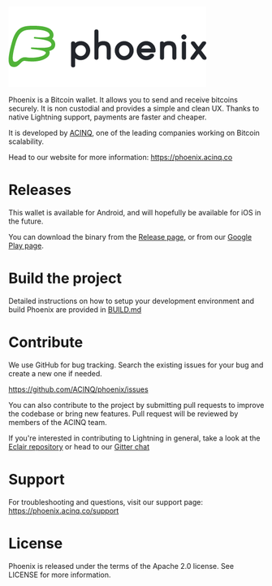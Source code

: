 ![Eclair Logo](.readme/phoenix_text.png)

Phoenix is a Bitcoin wallet. It allows you to send and receive bitcoins securely. It is non custodial and provides a simple and clean UX. Thanks to native Lightning support, payments are faster and cheaper.

It is developed by [ACINQ](https://acinq.co), one of the leading companies working on Bitcoin scalability.

Head to our website for more information: https://phoenix.acinq.co

# Releases

This wallet is available for Android, and will hopefully be available for iOS in the future.

You can download the binary from the [Release page](https://github.com/ACINQ/phoenix/releases), or from our [Google Play page](https://play.google.com/store/apps/details?id=fr.acinq.phoenix.mainnet).

# Build the project

Detailed instructions on how to setup your development environment and build Phoenix are provided in [BUILD.md](https://github.com/ACINQ/eclair-phoenix/blob/master/BUILD.md)

# Contribute

We use GitHub for bug tracking. Search the existing issues for your bug and create a new one if needed.

https://github.com/ACINQ/phoenix/issues

You can also contribute to the project by submitting pull requests to improve the codebase or bring new features. Pull request will be reviewed by members of the ACINQ team.

If you're interested in contributing to Lightning in general, take a look at the [Eclair repository](https://https://github.com/ACINQ/eclair) or head to our [Gitter chat](https://gitter.im/ACINQ/eclair)

# Support

For troubleshooting and questions, visit our support page: https://phoenix.acinq.co/support

# License

Phoenix is released under the terms of the Apache 2.0 license. See LICENSE for more information.



